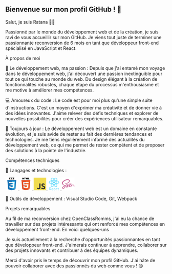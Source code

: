 
## Bienvenue sur mon profil GitHub ! 👋

Salut, je suis Ratana 👨‍💻

Passionné par le monde du développement web et de la création, je suis ravi de vous accueillir sur mon GitHub. Je viens tout juste de terminer une passionnante reconversion de 6 mois en tant que développeur front-end spécialisé en JavaScript et React.

À propos de moi

🌟 Le développement web, ma passion :
Depuis que j'ai entamé mon voyage dans le développement web, j'ai découvert une passion inextinguible pour tout ce qui touche au monde du web. Du design élégant à la création de fonctionnalités robustes, chaque étape du processus m'enthousiasme et me motive à améliorer mes compétences.

💻 Amoureux du code :
Le code est pour moi plus qu'une simple suite d'instructions. C'est un moyen d'exprimer ma créativité et de donner vie à des idées innovantes. J'aime relever des défis techniques et explorer de nouvelles possibilités pour créer des expériences utilisateur remarquables.

📰 Toujours à jour :
Le développement web est un domaine en constante évolution, et je suis avide de rester au fait des dernières tendances et technologies. Je me tiens régulièrement informé des actualités du développement web, ce qui me permet de rester compétent et de proposer des solutions à la pointe de l'industrie.

Compétences techniques

🚀 Langages et technologies :
<p align="left"> <a href="https://www.w3schools.com/css/" target="_blank" rel="noreferrer"> <img src="https://raw.githubusercontent.com/devicons/devicon/master/icons/css3/css3-original-wordmark.svg" alt="css3" width="40" height="40"/> </a> <a href="https://www.w3.org/html/" target="_blank" rel="noreferrer"> <img src="https://raw.githubusercontent.com/devicons/devicon/master/icons/html5/html5-original-wordmark.svg" alt="html5" width="40" height="40"/> </a> <a href="https://developer.mozilla.org/en-US/docs/Web/JavaScript" target="_blank" rel="noreferrer"> <img src="https://raw.githubusercontent.com/devicons/devicon/master/icons/javascript/javascript-original.svg" alt="javascript" width="40" height="40"/> </a> <a href="https://reactjs.org/" target="_blank" rel="noreferrer"> <img src="https://raw.githubusercontent.com/devicons/devicon/master/icons/react/react-original-wordmark.svg" alt="react" width="40" height="40"/> </a> <a href="https://sass-lang.com" target="_blank" rel="noreferrer"> <img src="https://raw.githubusercontent.com/devicons/devicon/master/icons/sass/sass-original.svg" alt="sass" width="40" height="40"/> </a> </p>

🔧 Outils de développement :
Visual Studio Code, Git, Webpack

Projets remarquables

Au fil de ma reconversion chez OpenClassRomms, j'ai eu la chance de travailler sur des projets intéressants qui ont renforcé mes compétences en développement front-end. En voici quelques-uns

Je suis actuellement à la recherche d'opportunités passionnantes en tant que développeur front-end. J'aimerais continuer à apprendre, collaborer sur des projets innovants et contribuer à des équipes dynamiques.

Merci d'avoir pris le temps de découvrir mon profil GitHub. J'ai hâte de pouvoir collaborer avec des passionnés du web comme vous ! 😊
